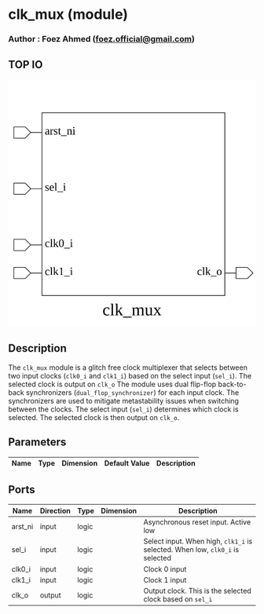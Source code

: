 # clk_mux (module)

### Author : Foez Ahmed (foez.official@gmail.com)

## TOP IO
<img src="./clk_mux_top.svg">

## Description

The `clk_mux` module is a glitch free clock multiplexer that selects between two input clocks
(`clk0_i` and `clk1_i`) based on the select input (`sel_i`). The selected clock is output on `clk_o`
The module uses dual flip-flop back-to-back synchronizers (`dual_flop_synchronizer`) for each input
clock. The synchronizers are used to mitigate metastability issues when switching between the
clocks. The select input (`sel_i`) determines which clock is selected. The selected clock is then
output on `clk_o`.

## Parameters
|Name|Type|Dimension|Default Value|Description|
|-|-|-|-|-|

## Ports
|Name|Direction|Type|Dimension|Description|
|-|-|-|-|-|
|arst_ni|input|logic||Asynchronous reset input. Active low|
|sel_i|input|logic|| Select input. When high, `clk1_i` is selected. When low, `clk0_i` is selected|
|clk0_i|input|logic||Clock 0 input|
|clk1_i|input|logic||Clock 1 input|
|clk_o|output|logic||Output clock. This is the selected clock based on `sel_i`|
